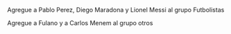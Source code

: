 Agregue a Pablo Perez, Diego Maradona y Lionel Messi al grupo Futbolistas

Agregue a Fulano y a Carlos Menem al grupo otros





